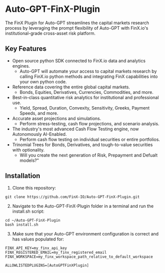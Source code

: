 # Auto-GPT-FinX-Plugin
The FinX Plugin for Auto-GPT streamlines the capital markets research process by leveraging the prompt flexibility of Auto-GPT with FinX.io's institutional-grade cross-asset risk platform.

## Key Features

- Open source python SDK connected to FinX.io data and analytics engines.
  - Auto-GPT will automate your access to capital markets research by calling FinX.io python methods and integrating FinX capabilities into your own python code.
- Reference data covering the entire global capital markets.
  - Bonds, Equities, Derivatives, Currencies, Commodities, and more.
- Best-in-class quantitative risk analytics for institutional and professional use.
  - Yield, Spread, Duration, Convexity, Sensitivity, Greeks, Payment Speeds, and more.
- Accurate asset projections and simulations.
  - Perform stress-testing, cash flow projections, and scenario analysis.
- The industry's most advanced Cash Flow Testing engine, now Autonomously AI-Enabled.
  - Perform cash flow testing on individual securities or entire portfolios.
- Trinomial Trees for Bonds, Derivatives, and tough-to-value securities with optionality.
  - Will you create the next generation of Risk, Prepayment and Defualt models?"

## Installation

1. Clone this repository:

```
git clone https://github.com/FinX-IO/Auto-GPT-FinX-Plugin.git
```

2. Navigate to the Auto-GPT-FinX-Plugin folder in a terminal and run the install.sh script:

```
cd ~/Auto-GPT-FinX-Plugin
bash install.sh
```

3. Make sure that your Auto-GPT environment configuration is correct and has values populated for:

```
FINX_API_KEY=my_finx_api_key
FINX_REGISTERED_EMAIL=my_finx_registered_email
FINX_WORKSPACE=my_finx_workspace_path_relative_to_default_workspace

ALLOWLISTEDPLUGINS=[AutoGPTFinXPlugin]
